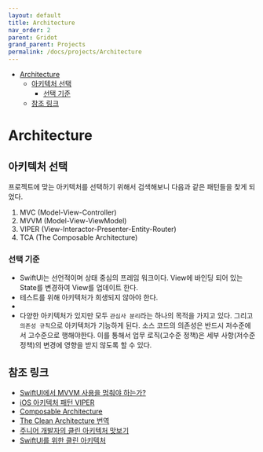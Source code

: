 ```yaml
---
layout: default
title: Architecture
nav_order: 2
parent: Gridot
grand_parent: Projects
permalink: /docs/projects/Architecture
---
```


* [Architecture](#architecture)
	* [아키텍처 선택](#아키텍처-선택)
		* [선택 기준](#선택-기준)
	* [참조 링크](#참조-링크)

# Architecture

## 아키텍처 선택

프로젝트에 맞는 아키텍처를 선택하기 위해서 검색해보니 다음과 같은 패턴들을 찾게 되었다.  

1. MVC (Model-View-Controller)
2. MVVM (Model-View-ViewModel)
3. VIPER (View-Interactor-Presenter-Entity-Router)
4. TCA (The Composable Architecture)


### 선택 기준

- SwiftUI는 선언적이며 상태 중심의 프레임 워크이다. View에 바인딩 되어 있는 State를 변경하여 View를 업데이트 한다.  
- 테스트를 위해 아키텍처가 희생되지 않아야 한다.
- 
- 다양한 아키텍처가 있지만 모두 `관심사 분리`라는 하나의 목적을 가지고 있다. 그리고 `의존성 규칙`으로 아키텍처가 기능하게 된다. 소스 코드의 의존성은 반드시 저수준에서 고수준으로 행해야한다. 이를 통해서 업무 로직(고수준 정책)은 세부 사항(저수준 정책)의 변경에 영향을 받지 않도록 할 수 있다.  








## 참조 링크
- [SwiftUI에서 MVVM 사용을 멈춰야 하는가?](https://green1229.tistory.com/267)  
- [iOS 아키텍처 패턴 VIPER](https://bugle.tistory.com/48)  
- [Composable Architecture](https://green1229.tistory.com/138)  
- [The Clean Architecture 번역](https://blog.coderifleman.com/2017/12/18/the-clean-architecture/)  
- [주니어 개발자의 클린 아키텍처 맛보기](https://techblog.woowahan.com/2647/)  
- [SwiftUI를 위한 클린 아키텍처](https://gon125.github.io/posts/SwiftUI%EB%A5%BC-%EC%9C%84%ED%95%9C-%ED%81%B4%EB%A6%B0-%EC%95%84%ED%82%A4%ED%85%8D%EC%B2%98/)  

